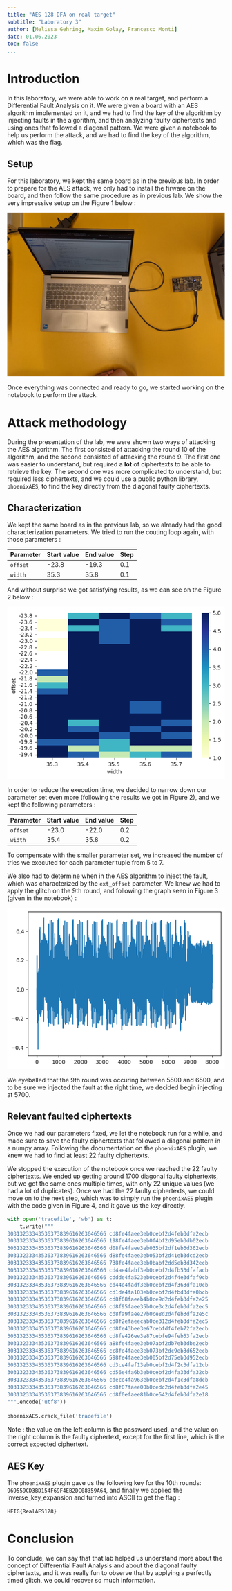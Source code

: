 ```yaml
---
title: "AES 128 DFA on real target"
subtitle: "Laboratory 3"
author: [Melissa Gehring, Maxim Golay, Francesco Monti]
date: 01.06.2023
toc: false
...
```


# Introduction

In this laboratory, we were able to work on a real target, and perform a Differential Fault Analysis on it. We were given a board with an AES algorithm implemented on it, and we had to find the key of the algorithm by injecting faults in the algorithm, and then analyzing faulty ciphertexts and using ones that followed a diagonal pattern. We were given a notebook to help us perform the attack, and we had to find the key of the algorithm, which was the flag.

## Setup

For this laboratory, we kept the same board as in the previous lab. In order to prepare for the AES attack, we only had to install the firware on the board, and then follow the same procedure as in previous lab. We show the very impressive setup on the Figure 1 below :

![Board setup](img/setup.png)

Once everything was connected and ready to go, we started working on the notebook to perform the attack.

# Attack methodology

During the presentation of the lab, we were shown two ways of attacking the AES algorithm. The first consisted of attacking the round 10 of the algorithm, and the second consisted of attacking the round 9. The first one was easier to understand, but required a **lot** of ciphertexts to be able to retrieve the key. The second one was more complicated to understand, but required less ciphertexts, and we could use a public python library, `phoenixAES`, to find the key directly from the diagonal faulty ciphertexts. 

## Characterization

We kept the same board as in the previous lab, so we already had the good characterization parameters. We tried to run the couting loop again, with those parameters : 

| Parameter | Start value | End value | Step |
|-----------|-------------|-----------|------|
|  `offset` |    -23.8    |   -19.3   |  0.1 |
|  `width`  |     35.3    |    35.8   |  0.1 |

And without surprise we got satisfying results, as we can see on the Figure 2 below :

![Characterization](img/characterization.png)

In order to reduce the execution time, we decided to narrow down our parameter set even more (following the results we got in Figure 2), and we kept the following parameters : 

| Parameter | Start value | End value | Step |
|-----------|-------------|-----------|------|
|  `offset` |    -23.0    |   -22.0   |  0.2 |
|  `width`  |     35.4    |    35.8   |  0.2 |

To compensate with the smaller parameter set, we increased the number of tries we executed for each parameter tuple from 5 to 7. 

We also had to determine when in the AES algorithm to inject the fault, which was characterized by the `ext_offset` parameter. We knew we had to apply the glitch on the 9th round, and following the graph seen in Figure 3 (given in the notebook) : 

![AES graph](img/aes_graph.png)

We eyeballed that the 9th round was occuring between 5500 and 6500, and to be sure we injected the fault at the right time, we decided begin injecting at 5700.

## Relevant faulted ciphertexts

Once we had our parameters fixed, we let the notebook run for a while, and made sure to save the faulty ciphertexts that followed a diagonal pattern in a numpy array. Following the documentation on the `phoenixAES` plugin, we knew we had to find at least 22 faulty ciphertexts.

We stopped the execution of the notebook once we reached the 22 faulty ciphertexts. We ended up getting around 1700 diagonal faulty ciphertexts, but we got the same ones multiple times, with only 22 unique values (we had a lot of duplicates). Once we had the 22 faulty ciphertexts, we could move on to the next step, which was to simply run the `phoenixAES` plugin with the code given in Figure 4, and it gave us the key directly.

```py
with open('tracefile', 'wb') as t:
    t.write("""
30313233343536373839616263646566 cd8fe4faee3eb0cebf2d4feb3dfa2ecb
30313233343536373839616263646566 198fe4faee3eb0f4bf2d95eb3db02ecb
30313233343536373839616263646566 d08fe4faee3eb035bf2df1eb3d362ecb
30313233343536373839616263646566 d88fe4faee3eb053bf2d41eb3dcd2ecb
30313233343536373839616263646566 738fe4faee3eb0babf2dd5eb3d342ecb
30313233343536373839616263646566 cd4ae4fabf3eb0cebf2d4fb53dfafacb
30313233343536373839616263646566 cddde4fa523eb0cebf2d4f4e3dfaf9cb
30313233343536373839616263646566 cd44e4fadf3eb0cebf2d4f363dfa10cb
30313233343536373839616263646566 cd1de4fa103eb0cebf2d4fbd3dfa0bcb
30313233343536373839616263646566 cd8f68faeeb4b0ce9d2d4feb3dfa2e25
30313233343536373839616263646566 cd8f95faee35b0ce3c2d4feb3dfa2ec5
30313233343536373839616263646566 cd8fa9faee27b0ce8d2d4feb3dfa2e5c
30313233343536373839616263646566 cd8f2efaeecab0ce312d4feb3dfa2ec5
30313233343536373839616263646566 cd8fe43bee3e67cebfdf4feb72fa2ecb
30313233343536373839616263646566 cd8fe426ee3e87cebfe94feb53fa2ecb
30313233343536373839616263646566 a88fe4faee3eb07abf2db7eb3dbe2ecb
30313233343536373839616263646566 cc8fe4faee3eb073bf2dc9eb3d652ecb
30313233343536373839616263646566 598fe4faee3eb005bf2d75eb3d952ecb
30313233343536373839616263646566 cd3ce4faf13eb0cebf2d4f2c3dfa12cb
30313233343536373839616263646566 cd56e4fa6b3eb0cebf2d4fa33dfa32cb
30313233343536373839616263646566 cdece4fa963eb0cebf2d4f1c3dfa8dcb
30313233343536373839616263646566 cd8f07faee00b0cedc2d4feb3dfa2e45
30313233343536373839616263646566 cd8f0efaee81b0ce542d4feb3dfa2e18
""".encode('utf8'))

phoenixAES.crack_file('tracefile')
```

Note : the value on the left column is the password used, and the value on the right column is the faulty ciphertext, except for the first line, which is the correct expected ciphertext.

## AES Key

The `phoenixAES` plugin gave us the following key for the 10th rounds: `969559CD3BD154F69F4EB2DC08359A64`, and finally we applied the inverse_key_expansion and turned into ASCII to get the flag :

`HEIG{RealAES128}`

# Conclusion

To conclude, we can say that that lab helped us understand more about the concept of Differential Fault Analysis and about the diagonal faulty ciphertexts, and it was really fun to observe that by applying a perfectly timed glitch, we could recover so much information.